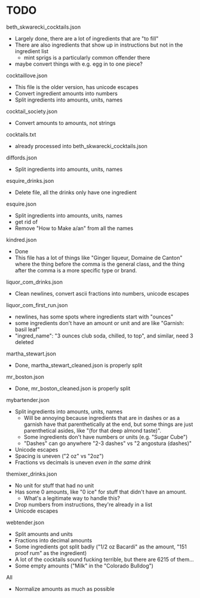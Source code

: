 # TODO

beth_skwarecki_cocktails.json
- Largely done, there are a lot of ingredients that are "to fill"
- There are also ingredients that show up in instructions but not in the ingredient list
    - mint sprigs is a particularly common offender there
- maybe convert things with e.g. egg in to one piece? 

cocktaillove.json
- This file is the older version, has unicode escapes
- Convert ingredient amounts into numbers
- Split ingredients into amounts, units, names

cocktail_society.json
- Convert amounts to amounts, not strings

cocktails.txt
- already processed into beth_skwarecki_cocktails.json

diffords.json
- Split ingredients into amounts, units, names

esquire_drinks.json
- Delete file, all the drinks only have one ingredient

esquire.json
- Split ingredients into amounts, units, names
- get rid of &nbsp;
- Remove "How to Make a/an" from all the names

kindred.json
- Done
- This file has a lot of things like "Ginger liqueur, Domaine de Canton" where the thing before the comma is the general class, and the thing after the comma is a more specific type or brand. 

liquor_com_drinks.json
- Clean newlines, convert ascii fractions into numbers, unicode escapes

liquor_com_first_run.json
- newlines, has some spots where ingredients start with "ounces"
- some ingredients don't have an amount or unit and are like "Garnish: basil leaf"
- "ingred_name": "3 ounces club soda, chilled, to top", and similar, need 3 deleted

martha_stewart.json
- Done, martha_stewart_cleaned.json is properly split

mr_boston.json
- Done, mr_boston_cleaned.json is properly split

mybartender.json
- Split ingredients into amounts, units, names
    - Will be annoying because ingredients that are in dashes or as a garnish have that parenthetically at the end, but some things are just parenthetical asides, like "(for that deep almond taste)". 
    - Some ingredients don't have numbers or units (e.g. "Sugar Cube")
    - "Dashes" can go anywhere "2-3 dashes" vs "2 angostura (dashes)"
- Unicode escapes
- Spacing is uneven ("2 oz" vs "2oz")
- Fractions vs decimals is uneven _even in the same drink_

themixer_drinks.json
- No unit for stuff that had no unit
- Has some 0 amounts, like "0 ice" for stuff that didn't have an amount. 
    - What's a legitimate way to handle this?
- Drop numbers from instructions, they're already in a list
- Unicode escapes

webtender.json
- Split amounts and units
- Fractions into decimal amounts
- Some ingredients got split badly ("1/2 oz Bacardi" as the amount, "151 proof rum" as the ingredient)
- A lot of the cocktails sound fucking terrible, but there are 6215 of them...
- Some empty amounts ("Milk" in the "Colorado Bulldog")

All
- Normalize amounts as much as possible
